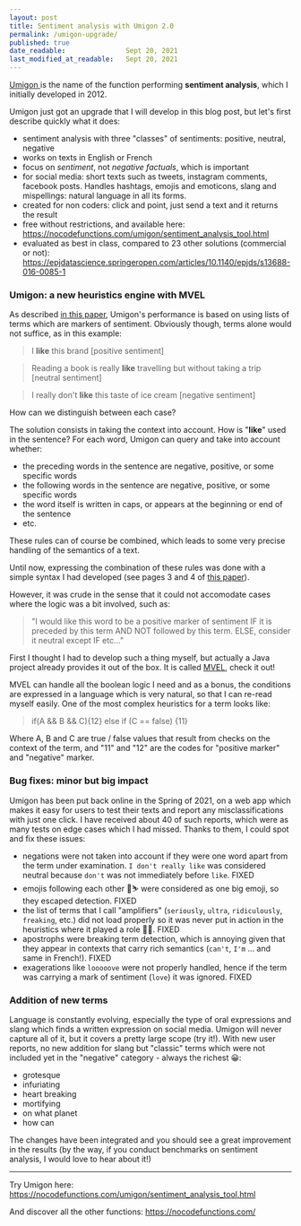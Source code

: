 ```yaml
---
layout: post
title: Sentiment analysis with Umigon 2.0
permalink: /umigon-upgrade/
published: true
date_readable:               Sept 20, 2021
last_modified_at_readable:   Sept 20, 2021
---
```


[Umigon <i class="fas fa-external-link-alt"></i>](https://nocodefunctions.com/umigon/sentiment_analysis_tool.html) is the name of the function performing __sentiment analysis__, which I initially developed in 2012.

Umigon just got an upgrade that I will develop in this blog post, but let's first describe quickly what it does:

- sentiment analysis with three "classes" of sentiments: positive, neutral, negative
- works on texts in English or French
- focus on *sentiment*, not *negative factuals*, which is important
- for social media: short texts such as tweets, instagram comments, facebook posts. Handles hashtags, emojis and emoticons, slang and mispellings: natural language in all its forms.
- created for non coders: click and point, just send a text and it returns the result
-  free without restrictions, and available here: https://nocodefunctions.com/umigon/sentiment_analysis_tool.html
- evaluated as best in class, compared to 23 other solutions (commercial or not): https://epjdatascience.springeropen.com/articles/10.1140/epjds/s13688-016-0085-1


### Umigon: a new heuristics engine with MVEL
As described [in this paper](https://aclanthology.org/S13-2068/), Umigon's performance is based on using lists of terms which are markers of sentiment.
Obviously though, terms alone would not suffice, as in this example:

> I __like__ this brand [positive sentiment]

> Reading a book is really __like__ travelling but without taking a trip [neutral sentiment]

> I really don't __like__ this taste of ice cream [negative sentiment]

How can we distinguish between each case?

The solution consists in taking the context into account. How is "__like__" used in the sentence? For each word, Umigon can query and take into account whether:

- the preceding words in the sentence are negative, positive, or some specific words
- the following words in the sentence are negative, positive, or some specific words
- the word itself is written in caps, or appears at the beginning or end of the sentence
- etc.

These rules can of course be combined, which leads to some very precise handling of the semantics of a text.

Until now, expressing the combination of these rules was done with a simple syntax I had developed (see pages 3 and 4 of [this paper](https://aclanthology.org/S13-2068.pdf)).

However, it was crude in the sense that it could not accomodate cases where the logic was a bit involved, such as:

> "I would like this word to be a positive marker of sentiment IF it is preceded by this term AND NOT followed by this term. ELSE, consider it neutral except IF etc..."

First I thought I had to develop such a thing myself, but actually a Java project already provides it out of the box.
It is called [MVEL](https://github.com/mvel/mvel), check it out!

MVEL can handle all the boolean logic I need and as a bonus, the conditions are expressed in a language which is very natural, so that I can re-read myself easily.
One of the most complex heuristics for a term looks like:

> if(A && B && C){12} else if (C == false) {11}

Where A, B and C are true / false values that result from checks on the context of the term, and "11" and "12" are the codes for "positive marker" and "negative" marker.

### Bug fixes: minor but big impact
Umigon has been put back online in the Spring of 2021, on a web app which makes it easy for users to test their texts and report any misclassifications with just one click. I have received about 40 of such reports, which were as many tests on edge cases which I had missed. Thanks to them, I could spot and fix these issues:

- negations were not taken into account if they were one word apart from the term under examination. <code>I don't really like</code> was considered neutral because <code>don't</code> was not immediately before <code>like</code>. FIXED
- emojis following each other 🥰⛷️ were considered as one big emoji, so they escaped detection. FIXED
- the list of terms that I call "amplifiers" (<code>seriously</code>, <code>ultra</code>, <code>ridiculously</code>, <code>freaking</code>, etc.) did not load properly so it was never put in action in the heuristics where it played a role 🤦‍♂️. FIXED 
- apostrophs were breaking term detection, which is annoying given that they appear in contexts that carry rich semantics (<code>can't</code>, <code>I'm</code> ... and same in French!). FIXED
- exagerations like <code>looooove</code> were not properly handled, hence if the term was carrying a mark of sentiment (<code>love</code>) it was ignored. FIXED

### Addition of new terms
Language is constantly evolving, especially the type of oral expressions and slang which finds a written expression on social media. Umigon will never capture all of it, but it covers a pretty large scope (try it!). With new user reports, no new addition for slang but "classic" terms which were not included yet in the "negative" category - always the richest 😀:

- grotesque
- infuriating
- heart breaking
- mortifying
- on what planet
- how can

The changes have been integrated and you should see a great improvement in the results (by the way, if you conduct benchmarks on sentiment analysis, I would love to hear about it!)

------
Try Umigon here: https://nocodefunctions.com/umigon/sentiment_analysis_tool.html

And discover all the other functions: https://nocodefunctions.com/
